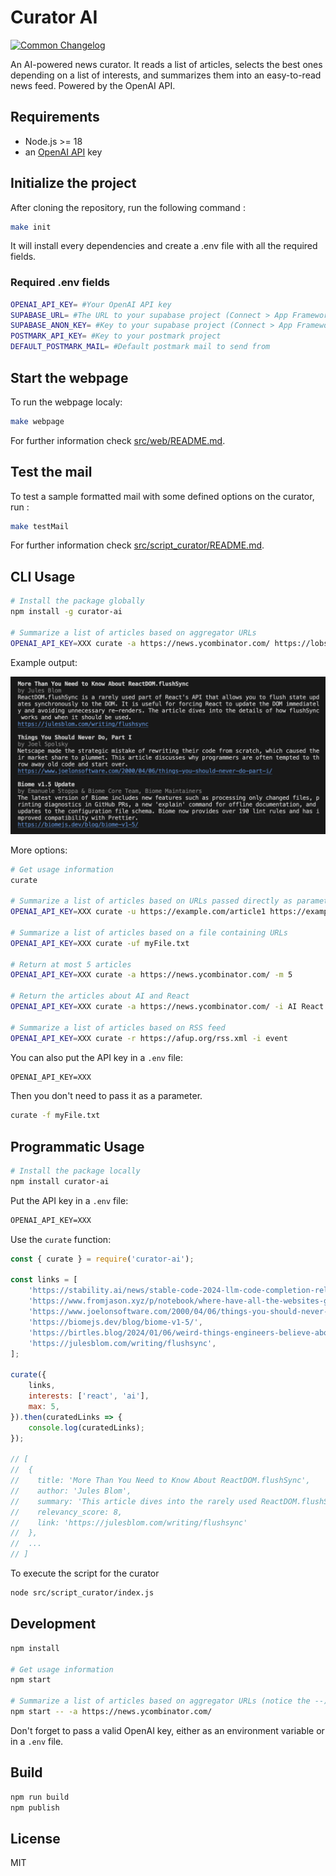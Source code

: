 # Curator AI

[![Common Changelog](https://common-changelog.org/badge.svg)](https://common-changelog.org)

An AI-powered news curator. It reads a list of articles, selects the best ones depending on a list of interests, and summarizes them into an easy-to-read news feed. Powered by the OpenAI API.

## Requirements

-   Node.js >= 18
-   an [OpenAI API](https://platform.openai.com/) key

## Initialize the project

After cloning the repository, run the following command : 
```sh
make init
```
It will install every dependencies and create a .env file with all the required fields.

### Required .env fields
```sh
OPENAI_API_KEY= #Your OpenAI API key
SUPABASE_URL= #The URL to your supabase project (Connect > App Framework)
SUPABASE_ANON_KEY= #Key to your supabase project (Connect > App Framework)
POSTMARK_API_KEY= #Key to your postmark project
DEFAULT_POSTMARK_MAIL= #Default postmark mail to send from
```

## Start the webpage

To run the webpage localy:
```sh
make webpage
```
For further information check [src/web/README.md](src/web).

## Test the mail

To test a sample formatted mail with some defined options on the curator, run :
```sh
make testMail
```
For further information check [src/script_curator/README.md](src/script_curator).

## CLI Usage

```sh
# Install the package globally
npm install -g curator-ai

# Summarize a list of articles based on aggregator URLs
OPENAI_API_KEY=XXX curate -a https://news.ycombinator.com/ https://lobste.rs/
```

Example output:

![Example output](./assets/capture.png)

More options:

```sh
# Get usage information
curate

# Summarize a list of articles based on URLs passed directly as parameters
OPENAI_API_KEY=XXX curate -u https://example.com/article1 https://example.com/article2

# Summarize a list of articles based on a file containing URLs
OPENAI_API_KEY=XXX curate -uf myFile.txt

# Return at most 5 articles
OPENAI_API_KEY=XXX curate -a https://news.ycombinator.com/ -m 5

# Return the articles about AI and React
OPENAI_API_KEY=XXX curate -a https://news.ycombinator.com/ -i AI React

# Summarize a list of articles based on RSS feed
OPENAI_API_KEY=XXX curate -r https://afup.org/rss.xml -i event
```

You can also put the API key in a `.env` file:

```txt
OPENAI_API_KEY=XXX
```

Then you don't need to pass it as a parameter.

```sh
curate -f myFile.txt
```

## Programmatic Usage

```sh
# Install the package locally
npm install curator-ai
```

Put the API key in a `.env` file:

```txt
OPENAI_API_KEY=XXX
```

Use the `curate` function:

```js
const { curate } = require('curator-ai');

const links = [
    'https://stability.ai/news/stable-code-2024-llm-code-completion-release',
    'https://www.fromjason.xyz/p/notebook/where-have-all-the-websites-gone/',
    'https://www.joelonsoftware.com/2000/04/06/things-you-should-never-do-part-i/',
    'https://biomejs.dev/blog/biome-v1-5/',
    'https://birtles.blog/2024/01/06/weird-things-engineers-believe-about-development/',
    'https://julesblom.com/writing/flushsync',
];

curate({
    links,
    interests: ['react', 'ai'],
    max: 5,
}).then(curatedLinks => {
    console.log(curatedLinks);
});

// [
//  {
//    title: 'More Than You Need to Know About ReactDOM.flushSync',
//    author: 'Jules Blom',
//    summary: 'This article dives into the rarely used ReactDOM.flushSync function in React and explains what it does and when it is useful. It discusses how flushSync flushes state updates synchronously to the DOM, and why this is important. The article also explains the concept of batching in React updates and how flushSync can bypass the update queue.',
//    relevancy_score: 8,
//    link: 'https://julesblom.com/writing/flushsync'
//  },
//  ...
// ]
```

To execute the script for the curator
```sh
node src/script_curator/index.js
```

## Development

```sh
npm install

# Get usage information
npm start

# Summarize a list of articles based on aggregator URLs (notice the --):
npm start -- -a https://news.ycombinator.com/
```

Don't forget to pass a valid OpenAI key, either as an environment variable or in a `.env` file.

## Build

```sh
npm run build
npm publish
```

## License

MIT
